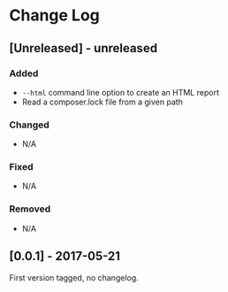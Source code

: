# Change Log

## [Unreleased] - unreleased

### Added
 - `--html` command line option to create an HTML report
 - Read a composer.lock file from a given path

### Changed
 - N/A

### Fixed
 - N/A

### Removed
 - N/A

## [0.0.1] - 2017-05-21

First version tagged, no changelog.
